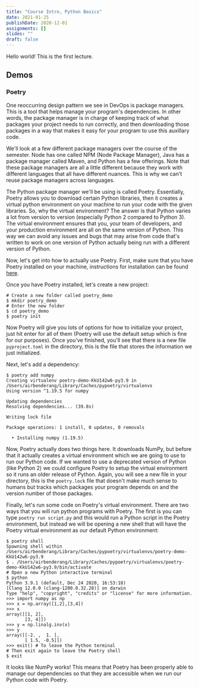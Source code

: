 ```yaml
---
title: "Course Intro, Python Basics"
date: 2021-01-25
publishDate: 2020-12-01
assignments: []
slides: ""
draft: false
---
```


Hello world! This is the first lecture.

## Demos

### Poetry

One reoccurring design pattern we see in DevOps is package managers. This is a tool that helps manage your program's dependencies. In other words, the package manager is in charge of keeping track of what packages your project needs to run correctly, and then downloading those packages in a way that makes it easy for your program to use this auxillary code.

We'll look at a few different package managers over the course of the semester. Node has one called NPM (Node Package Manager), Java has a package manager called Maven, and Python has a few offerings. Note that these package managers are all a little different because they work with different languages that all have different nuances. This is why we can't reuse package managers across languages.

The Python package manager we'll be using is called Poetry. Essentially, Poetry allows you to download certain Python libraries, then it creates a virtual python environment on your machine to run your code with the given libraries. So, why the virtual environment? The answer is that Python varies a lot from version to version (especially Python 2 compared to Python 3). The virtual environment ensures that you, your team of developers, and your production environment are all on the same version of Python. This way we can avoid any issues and bugs that may arise from code that's written to work on one version of Python actually being run with a different version of Python.

Now, let's get into how to actually use Poetry. First, make sure that you have Poetry installed on your machine, instructions for installation can be found [here](https://python-poetry.org/docs/).

Once you have Poetry installed, let's create a new project:

```
# Create a new folder called poetry_demo
$ mkdir poetry_demo
# Enter the new folder
$ cd poetry_demo
$ poetry init
```

Now Poetry will give you lots of options for how to initialize your project, just hit enter for all of them (Poetry will use the default setup which is fine for our purposes). Once you've finished, you'll see that there is a new file `pyproject.toml` in the directory, this is the file that stores the information we just initialized.

Next, let's add a dependency:

```
$ poetry add numpy
Creating virtualenv poetry-demo-KkU142w6-py3.9 in /Users/airbenderang/Library/Caches/pypoetry/virtualenvs
Using version ^1.19.5 for numpy

Updating dependencies
Resolving dependencies... (39.8s)

Writing lock file

Package operations: 1 install, 0 updates, 0 removals

  • Installing numpy (1.19.5)
```

Now, Poetry actually does two things here. It downloads NumPy, but before that it actually creates a virtual environment which we are going to use to run our Python code. If we wanted to use a deprecated version of Python (like Python 2) we could configure Poetry to setup the virtual environment so it runs an older release of Python. Again, you will see a new file in your directory, this is the `poetry.lock` file that doesn't make much sense to humans but tracks which packages your program depends on and the version number of those packages.

Finally, let's run some code on Poetry's virtual environment. There are two ways that you will run python programs with Poetry. The first is you can type `poetry run script.py` and this would run a Python script in the Poetry environment, but instead we will be opening a new shell that will have the Poetry virtual environment as our default Python environment:

```
$ poetry shell
Spawning shell within /Users/airbenderang/Library/Caches/pypoetry/virtualenvs/poetry-demo-KkU142w6-py3.9
$ . /Users/airbenderang/Library/Caches/pypoetry/virtualenvs/poetry-demo-KkU142w6-py3.9/bin/activate
# Open a new Python interactive terminal
$ python
Python 3.9.1 (default, Dec 24 2020, 16:53:18) 
[Clang 12.0.0 (clang-1200.0.32.28)] on darwin
Type "help", "copyright", "credits" or "license" for more information.
>>> import numpy as np
>>> x = np.array([1,2],[3,4])
>>> x
array([[1, 2],
       [3, 4]])
>>> y = np.linalg.inv(x)
>>> y
array([[-2. ,  1. ],
       [ 1.5, -0.5]])
>>> exit() # To leave the Python terminal
# Then exit again to leave the Poetry shell
$ exit
```

It looks like NumPy works! This means that Poetry has been properly able to manage our dependencies so that they are accessible when we run our Python code with Poetry.